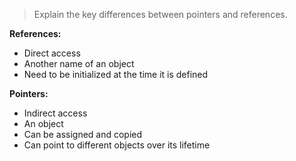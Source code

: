 > Explain the key differences between pointers and references.

**References:**
- Direct access
- Another name of an object
- Need to be initialized at the time it is defined

**Pointers:**
- Indirect access
- An object
- Can be assigned and copied
- Can point to different objects over its lifetime